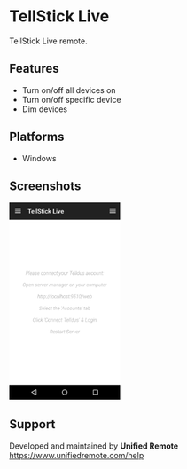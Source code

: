 # TellStick Live
TellStick Live remote.

## Features
*  Turn on/off all devices on
*  Turn on/off specific device
*  Dim devices

## Platforms
* Windows

## Screenshots
<img src="screen-setup.png" width="200" />

## Support
Developed and maintained by **Unified Remote**  
https://www.unifiedremote.com/help